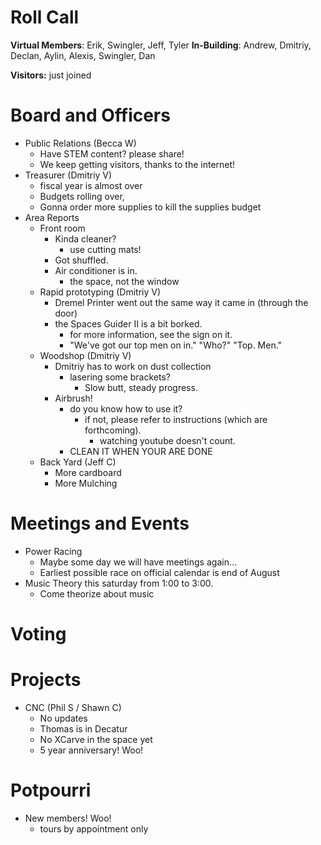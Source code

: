 Roll Call
=========
**Virtual Members**: Erik, Swingler, Jeff, Tyler
**In-Building**:  Andrew, Dmitriy, Declan, Aylin, Alexis, Swingler, Dan

**Visitors:** just joined

Board and Officers
==================
- Public Relations (Becca W)
  - Have STEM content? please share!
  - We keep getting visitors, thanks to the internet!
- Treasurer (Dmitriy V)
  - fiscal year is almost over
  - Budgets rolling over,
  - Gonna order more supplies to kill the supplies budget
- Area Reports
  - Front room
    - Kinda cleaner?
      - use cutting mats!
    - Got shuffled.
    - Air conditioner is in.
      - the space, not the window
  - Rapid prototyping (Dmitriy V)
    - Dremel Printer went out the same way it came in (through the door)
    - the Spaces Guider II is a bit borked.
      - for more information, see the sign on it.
      - "We've got our top men on in." "Who?" "Top. Men."
  - Woodshop (Dmitriy V)
    - Dmitriy has to work on dust collection
      - lasering some brackets?  
        - Slow butt, steady progress.
    - Airbrush!
      - do you know how to use it?
        - if not, please refer to instructions (which are forthcoming).
          - watching youtube doesn't count.
      - CLEAN IT WHEN YOUR ARE DONE
  - Back Yard (Jeff C)
    - More cardboard
    - More Mulching

Meetings and Events
===================
- Power Racing
  - Maybe some day we will have meetings again...
  - Earliest possible race on official calendar is end of August
- Music Theory this saturday from 1:00 to 3:00.
  - Come theorize about music
  
Voting
======

Projects
========
- CNC (Phil S / Shawn C)
  - No updates
  - Thomas is in Decatur
  - No XCarve in the space yet
  - 5 year anniversary! Woo!

Potpourri
=========
- New members! Woo!
  - tours by appointment only
